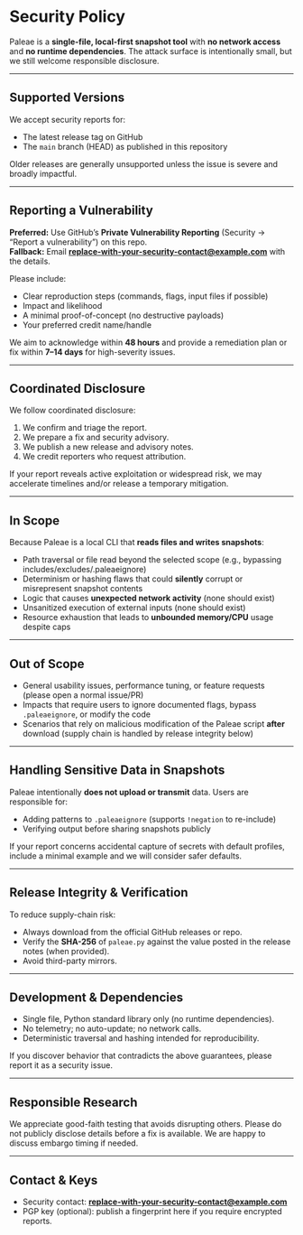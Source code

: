 # Security Policy

Paleae is a **single-file, local-first snapshot tool** with **no network access** and **no runtime dependencies**. 
The attack surface is intentionally small, but we still welcome responsible disclosure.

---

## Supported Versions

We accept security reports for:
- The latest release tag on GitHub
- The `main` branch (HEAD) as published in this repository

Older releases are generally unsupported unless the issue is severe and broadly impactful.

---

## Reporting a Vulnerability

**Preferred:** Use GitHub’s **Private Vulnerability Reporting** (Security → “Report a vulnerability”) on this repo.  
**Fallback:** Email **<replace-with-your-security-contact@example.com>** with the details.

Please include:
- Clear reproduction steps (commands, flags, input files if possible)
- Impact and likelihood
- A minimal proof-of-concept (no destructive payloads)
- Your preferred credit name/handle

We aim to acknowledge within **48 hours** and provide a remediation plan or fix within **7–14 days** for high-severity issues.

---

## Coordinated Disclosure

We follow coordinated disclosure:
1. We confirm and triage the report.
2. We prepare a fix and security advisory.
3. We publish a new release and advisory notes.
4. We credit reporters who request attribution.

If your report reveals active exploitation or widespread risk, we may accelerate timelines and/or release a temporary mitigation.

---

## In Scope

Because Paleae is a local CLI that **reads files and writes snapshots**:
- Path traversal or file read beyond the selected scope (e.g., bypassing includes/excludes/.paleaeignore)
- Determinism or hashing flaws that could **silently** corrupt or misrepresent snapshot contents
- Logic that causes **unexpected network activity** (none should exist)
- Unsanitized execution of external inputs (none should exist)
- Resource exhaustion that leads to **unbounded memory/CPU** usage despite caps

---

## Out of Scope

- General usability issues, performance tuning, or feature requests (please open a normal issue/PR)
- Impacts that require users to ignore documented flags, bypass `.paleaeignore`, or modify the code
- Scenarios that rely on malicious modification of the Paleae script **after** download (supply chain is handled by release integrity below)

---

## Handling Sensitive Data in Snapshots

Paleae intentionally **does not upload or transmit** data. Users are responsible for:
- Adding patterns to `.paleaeignore` (supports `!negation` to re-include)
- Verifying output before sharing snapshots publicly

If your report concerns accidental capture of secrets with default profiles, include a minimal example and we will consider safer defaults.

---

## Release Integrity & Verification

To reduce supply-chain risk:
- Always download from the official GitHub releases or repo.
- Verify the **SHA-256** of `paleae.py` against the value posted in the release notes (when provided).
- Avoid third-party mirrors.

---

## Development & Dependencies

- Single file, Python standard library only (no runtime dependencies).
- No telemetry; no auto-update; no network calls.
- Deterministic traversal and hashing intended for reproducibility.

If you discover behavior that contradicts the above guarantees, please report it as a security issue.

---

## Responsible Research

We appreciate good-faith testing that avoids disrupting others. Please do not publicly disclose details before a fix is available. 
We are happy to discuss embargo timing if needed.

---

## Contact & Keys

- Security contact: **<replace-with-your-security-contact@example.com>**
- PGP key (optional): publish a fingerprint here if you require encrypted reports.
